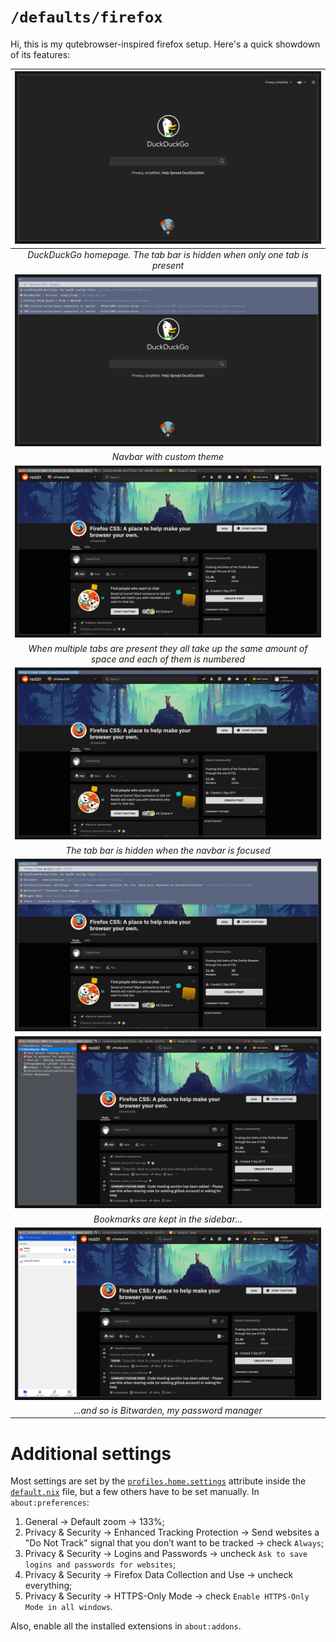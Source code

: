 # `/defaults/firefox`

Hi, this is my qutebrowser-inspired firefox setup. Here's a quick showdown of
its features:

| ![ddg-homepage](/.github/images/firefox/48o8mgrvihy51.png) |
|:--:|
| *DuckDuckGo homepage. The tab bar is hidden when only one tab is present* |
| ![navbar](/.github/images/firefox/1ohzbrrvihy51.png) |
| *Navbar with custom theme* |
| ![tabs](/.github/images/firefox/t0iethsvihy51.png) |
| *When multiple tabs are present they all take up the same amount of space and each of them is numbered* |
| ![tabbar-hidden](/.github/images/firefox/q5iao8tvihy51.png) |
| *The tab bar is hidden when the navbar is focused* |
| ![urls](/.github/images/firefox/0199t0svihy51.png) |
| ![bookmarks](/.github/images/firefox/fwf2b0tvihy51.png) |
| *Bookmarks are kept in the sidebar...* |
| ![bitwarden](/.github/images/firefox/a0aqbxsvihy51.png) |
| *...and so is Bitwarden, my password manager* |

# Additional settings

Most settings are set by the
[`profiles.home.settings`](https://github.com/noib3/dotfiles/blob/master/defaults/firefox/default.nix#L69-L91)
attribute inside the
[`default.nix`](https://github.com/noib3/dotfiles/blob/master/defaults/firefox/default.nix)
file, but a few others have to be set manually. In `about:preferences`:

1. General -> Default zoom -> 133%;
2. Privacy & Security -> Enhanced Tracking Protection -> Send websites a "Do
   Not Track" signal that you don’t want to be tracked -> check `Always`;
3. Privacy & Security -> Logins and Passwords -> uncheck `Ask to save logins
   and passwords for websites`;
4. Privacy & Security -> Firefox Data Collection and Use -> uncheck everything;
5. Privacy & Security -> HTTPS-Only Mode -> check `Enable HTTPS-Only Mode in
   all windows`.

Also, enable all the installed extensions in `about:addons`.
